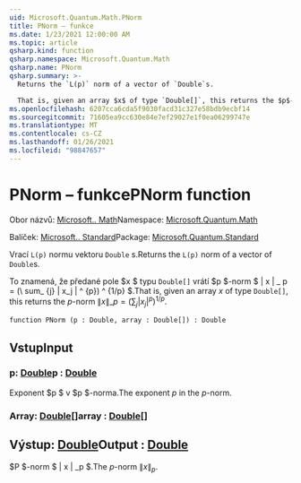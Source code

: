 ```yaml
---
uid: Microsoft.Quantum.Math.PNorm
title: PNorm – funkce
ms.date: 1/23/2021 12:00:00 AM
ms.topic: article
qsharp.kind: function
qsharp.namespace: Microsoft.Quantum.Math
qsharp.name: PNorm
qsharp.summary: >-
  Returns the `L(p)` norm of a vector of `Double`s.

  That is, given an array $x$ of type `Double[]`, this returns the $p$-norm $\|x\|\_p= (\sum_{j}|x_j|^{p})^{1/p}$.
ms.openlocfilehash: 6207cca6cda5f9030facd31c327e58bdb9ecbf14
ms.sourcegitcommit: 71605ea9cc630e84e7ef29027e1f0ea06299747e
ms.translationtype: MT
ms.contentlocale: cs-CZ
ms.lasthandoff: 01/26/2021
ms.locfileid: "98847657"
---
```

# <a name="pnorm-function"></a><span data-ttu-id="37b61-102">PNorm – funkce</span><span class="sxs-lookup"><span data-stu-id="37b61-102">PNorm function</span></span>

<span data-ttu-id="37b61-103">Obor názvů: [Microsoft.. Math](xref:Microsoft.Quantum.Math)</span><span class="sxs-lookup"><span data-stu-id="37b61-103">Namespace: [Microsoft.Quantum.Math](xref:Microsoft.Quantum.Math)</span></span>

<span data-ttu-id="37b61-104">Balíček: [Microsoft.. Standard](https://nuget.org/packages/Microsoft.Quantum.Standard)</span><span class="sxs-lookup"><span data-stu-id="37b61-104">Package: [Microsoft.Quantum.Standard](https://nuget.org/packages/Microsoft.Quantum.Standard)</span></span>


<span data-ttu-id="37b61-105">Vrací `L(p)` normu vektoru `Double` s.</span><span class="sxs-lookup"><span data-stu-id="37b61-105">Returns the `L(p)` norm of a vector of `Double`s.</span></span>

<span data-ttu-id="37b61-106">To znamená, že předané pole $x $ typu `Double[]` vrátí $p $-norm $ \| x \| \_ p = (\ sum_ {j} | x_j | ^ {p}) ^ {1/p} $.</span><span class="sxs-lookup"><span data-stu-id="37b61-106">That is, given an array $x$ of type `Double[]`, this returns the $p$-norm $\|x\|\_p= (\sum_{j}|x_j|^{p})^{1/p}$.</span></span>

```qsharp
function PNorm (p : Double, array : Double[]) : Double
```


## <a name="input"></a><span data-ttu-id="37b61-107">Vstup</span><span class="sxs-lookup"><span data-stu-id="37b61-107">Input</span></span>

### <a name="p--double"></a><span data-ttu-id="37b61-108">p: [Double](xref:microsoft.quantum.lang-ref.double)</span><span class="sxs-lookup"><span data-stu-id="37b61-108">p : [Double](xref:microsoft.quantum.lang-ref.double)</span></span>

<span data-ttu-id="37b61-109">Exponent $p $ v $p $-norma.</span><span class="sxs-lookup"><span data-stu-id="37b61-109">The exponent $p$ in the $p$-norm.</span></span>


### <a name="array--double"></a><span data-ttu-id="37b61-110">Array: [Double](xref:microsoft.quantum.lang-ref.double)[]</span><span class="sxs-lookup"><span data-stu-id="37b61-110">array : [Double](xref:microsoft.quantum.lang-ref.double)[]</span></span>





## <a name="output--double"></a><span data-ttu-id="37b61-111">Výstup: [Double](xref:microsoft.quantum.lang-ref.double)</span><span class="sxs-lookup"><span data-stu-id="37b61-111">Output : [Double](xref:microsoft.quantum.lang-ref.double)</span></span>

<span data-ttu-id="37b61-112">$P $-norm $ \| x \| _p $.</span><span class="sxs-lookup"><span data-stu-id="37b61-112">The $p$-norm $\|x\|_p$.</span></span>